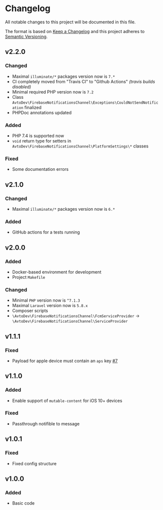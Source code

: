 # Changelog

All notable changes to this project will be documented in this file.

The format is based on [Keep a Changelog][keepachangelog] and this project adheres to [Semantic Versioning][semver].

## v2.2.0

### Changed

- Maximal `illuminate/*` packages version now is `7.*`
- CI completely moved from "Travis CI" to "Github Actions" _(travis builds disabled)_
- Minimal required PHP version now is `7.2`
- Class `AvtoDev\FirebaseNotificationsChannel\Exceptions\CouldNotSendNotification` finalized
- PHPDoc annotations updated

### Added

- PHP 7.4 is supported now
- `void` return type for setters in `AvtoDev\FirebaseNotificationsChannel\PlatformSettings\*` classes

### Fixed

- Some documentation errors

## v2.1.0

### Changed

- Maximal `illuminate/*` packages version now is `6.*`

### Added

- GitHub actions for a tests running

## v2.0.0

### Added

- Docker-based environment for development
- Project `Makefile`

### Changed

- Minimal `PHP` version now is `^7.1.3`
- Maximal `Laravel` version now is `5.8.x`
- Composer scripts
- `\AvtoDev\FirebaseNotificationsChannel\FcmServiceProvider` &rarr; `\AvtoDev\FirebaseNotificationsChannel\ServiceProvider`

## v1.1.1

### Fixed

- Payload for apple device must contain an `aps` key [#7]

[#7]:https://github.com/avto-dev/firebase-notifications-laravel/issues/7

## v1.1.0

### Added

- Enable support of `mutable-content` for iOS 10+ devices

### Fixed

- Passthrough notifible to message

## v1.0.1

### Fixed

- Fixed config structure

## v1.0.0

### Added

- Basic code

[keepachangelog]:https://keepachangelog.com/en/1.0.0/
[semver]:https://semver.org/spec/v2.0.0.html
